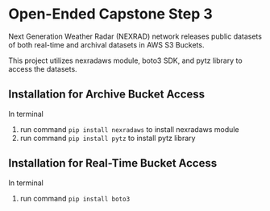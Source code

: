 # Open-Ended Capstone Step 3
Next Generation Weather Radar (NEXRAD) network releases public datasets of both real-time and archival datasets in AWS S3 Buckets.

This project utilizes nexradaws module, boto3 SDK, and pytz library to access the datasets.

## Installation for Archive Bucket Access

In terminal 
1. run command ```pip install nexradaws``` to install nexradaws module
2. run command ```pip install pytz``` to install pytz library

## Installation for Real-Time Bucket Access

In terminal
1. run command ```pip install boto3```
